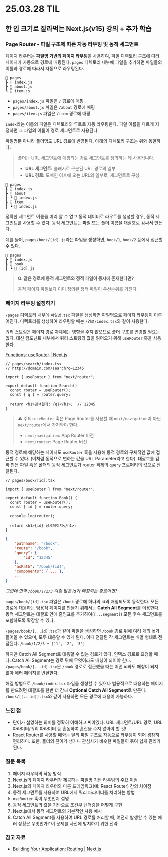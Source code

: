 # 25.03.28 TIL

## 한 입 크기로 잘라먹는 Next.js(v15) 강의 + 추가 학습

### Page Router - 파일 구조에 따른 자동 라우팅 및 동적 세그먼트

페이지 라우터는 **파일명 기반의 페이지 라우팅**을 사용하여, 파일 디렉토리 구조에 따라 페이지가 자동으로 경로에 매핑된다. `pages` 디렉토리 내부에 파일을 추가하면 파일들의 이름과 경로에 따라서 자동으로 라우팅된다.

```
📂 pages
┣ 📜 index.js
┣ 📜 about.js
┗ 📜 item.js
```

- `pages/index.js` 파일은 `/` 경로에 매핑
- `pages/about.js` 파일은 `/about` 경로에 매핑
- `pages/item.js` 파일은 `/item` 경로에 매핑

`index`라는 이름의 파일은 디렉토리의 루트로 자동 라우팅한다. 파일 이름을 다르게 지정하면 그 파일의 이름이 경로 세그먼트로 사용된다. 

파일명뿐 아니라 폴더명도 URL 경로에 반영된다. 아래의 디렉토리 구조는 위와 동일하다.

> 폴더는 URL 세그먼트에 매핑되는 경로 세그먼트를 정의하는 데 사용됩니다.
>
> - **URL 세그먼트:** 슬래시로 구분된 URL 경로의 일부
> - **URL 경로:** 도메인 이후에 오는 URL의 일부로, 세그먼트로 구성

```
📂 pages
┣ 📜 index.js	
┣ 📂 about
┃ ┗ 📜 index.js	
┣ 📂 item
┃ ┗ 📜 index.js	
```

정확한 세그먼트 이름을 미리 알 수 없고 동적 데이터로 라우트를 생성할 경우, 동적 세그먼트를 사용할 수 있다. 동적 세그먼트는 파일 또는 폴더 이름을 대괄호로 감싸서 만든다.

예를 들어, `pages/book/[id].js`라는 파일을 생성하면, `book/1`, `book/2` 등에서 접근할 수 있다.

```
📂 pages
┣ 📜 index.js	
┣ 📂 book
┃ ┗ 📜 [id].js	
```

> **Q. 같은 경로에 동적 세그먼트와 정적 파일이 동시에 존재한다면?** 
>
> 동적 페이지 파일보다 이미 정의된 정적 파일이 우선순위를 가진다.



### 페이지 라우팅 설정하기

`/pages` 디렉토리 내부에 `파일명.tsx` 파일을 생성하면 파일명으로 페이지 라우팅이 이루어진다. 디렉토리를 생성하여 라우팅할 때는 `/경로/index.tsx`와 같이 사용한다.


쿼리 스트링은 페이지 경로 자체에는 영향을 주지 않으므로 폴더 구조를 변경할 필요는 없다. 대신 컴포넌트 내부에서 쿼리 스트링의 값을 읽어오기 위해 `useRouter` 훅을 사용한다. 

[Functions: useRouter \| Next.js](https://nextjs.org/docs/pages/api-reference/functions/use-router) 

```tsx
// pages/search/index.tsx
// http://domain.com/search?q=12345

import { useRouter } from "next/router";

export default function Search()
  const router = useRouter();
  const { q } = router.query;

  return <h1>검색결과: {q}</h1>;  // 12345
}
```

> ⚠️ 주의: `useRouter` 훅은 Page Router를 사용할 때 `next/navigation`이 아닌 `next/router`에서 가져와야 한다.
>
> - `next/navigation`: App Router 버전
> - `next/router`: Page Router 버전

동적 경로에 해당하는 페이지도 `useRouter` 훅을 사용해 동적 경로의 구체적인 값에 접근할 수 있다. (이처럼 동적으로 변하는 값을 URL Parameter라고 한다). 대괄호를 감싸 만든 파일 혹은 폴더의 동적 세그먼트가 router 객체의 `query` 프로퍼티의 값으로 전달된다.

```tsx
// pages/book/[id].tsx

import { useRouter } from "next/router";

export default function Book() {
  const router = useRouter();
  const { id } = router.query;

  console.log(router);

  return <h1>{id} 상세페이지</h1>;
}
```

```json
{
    "pathname": "/book",
    "route": "/book",
    "query": {
        "id": "12345"
    },
    "asPath": "/book/[id]",
    "components": { ... },
    ...
}
```

*그런데 만약 `/book/1/2/3` 처럼 많은 id가 매칭되는 경로이면?* 

`pages/book/[id].tsx` 파일은 `/book` 경로에 하나의 id와 매칭되도록 동작한다. 모든 경로에 대응하는 범용적 페이지를 만들기 위해서는 **Catch All Segment**를 이용한다. 동적 세그먼트는 대괄호 안에 줄임표를 추가하여(`[...segment]`) 모든 후속 세그먼트를 포함하도록 확장할 수 있다.

`/pages/book/[...id].tsx`과 같이 파일을 생성하면 `/book` 경로 뒤에 여러 개의 id가 들어올 수 있으며, 모두 대응할 수 있게 된다. 이때 전달된 각 세그먼트는 배열 형태로 전달된다. `/book/1/2/3 ➡️ ['1', '2', '3']`

하지만 Catch All Segment로 대응할 수 없는 경로가 있다. 인덱스 경로로 요청할 때다. Catch All Segment는 경로 뒤에 무엇이라도 매칭이 되어야 한다. `/pages/book/[...id].tsx`은 `/book` 경로로 접근했을 때는 어떤 id와도 매칭이 되지 않아 에러 페이지를 반환한다.

해결 방법으로 `/book/index.tsx` 파일을 생성할 수 있으나 범용적으로 대응하는 페이지를 만드려면 대괄호를 한번 더 감싸 **Optional Catch All Segment**로 만든다. `/book/[[...id]].tsx`와 같이 사용하면 모든 경로에 대응이 가능하다.

### 느낀 점

- 단어가 설명하는 의미를 정확히 이해하고 써야겠다. URL 세그먼트/URL 경로, URL 파라미터/쿼리 파라미터 등 혼동하여 혼란을 주지 않아야 할 것!
- React Router를 사용할 때와는 달리 파일 구조로 자동으로 라우팅이 되어 굉장히 편리하다. 또한, 폴더의 깊이가 생기니 관심사가 비슷한 파일들이 묶여 쉽게 관리가 된다.  

### 질문 목록

1. 페이지 라우터의 작동 방식
2. Next.js의 페이지 라우터가 제공하는 파일명 기반 라우팅의 주요 이점
3. Next.js의 페이지 라우터와 다른 프레임워크(예: React Router) 간의 차이점
4. 동적 세그먼트를 사용하여 URL에서 쿼리 파라미터를 처리하는 방법
5. `useRouter` 훅이 무엇인지 설명
6. 동적 세그먼트의 값을 기반으로 조건부 렌더링을 어떻게 구현
7. Next.js에서 동적 세그먼트의 기본적인 사용 예시
8. Catch All Segment를 사용하여 URL 경로를 처리할 때, 여전히 발생할 수 있는 에러 상황은 무엇인가? 이 문제를 사전에 방지하기 위한 전략

### 참고 자료

- [Building Your Application: Routing \| Next.js](https://nextjs.org/docs/pages/building-your-application/routing) 

